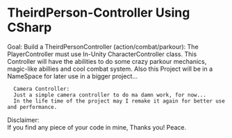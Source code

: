 # TheirdPerson-Controller Using CSharp

Goal:
      Build a TheirdPersonController (action/combat/parkour):
      The PlayerController must use In-Unity CharacterController class.
      This Controller will have the abilities to do some crazy parkour mechanics, magic-like abillies and cool combat system.
      Also this Project will be in a NameSpace for later use in a bigger project...

      Camera Controller:
      Just a simple camera controller to do ma damn work, for now...
      In the life time of the project may I remake it again for better use and performance.


Disclaimer:  
      If you find any piece of your code in mine, Thanks you!
      Peace.
